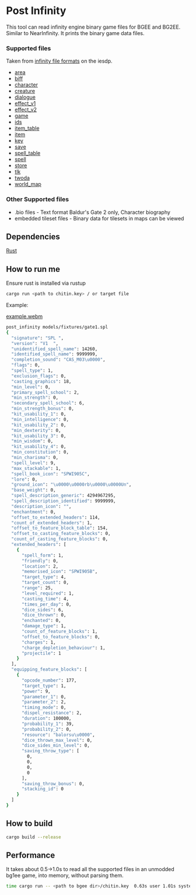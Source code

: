 # Post Infinity

This tool can read infinity engine binary game files for BGEE and BG2EE. Similar to NearInfinity. It prints the binary game data files.

### Supported files

Taken from [infinity file formats](https://gibberlings3.github.io/iesdp/file_formats/index.htm) on the iesdp.

- [area](https://gibberlings3.github.io/iesdp/file_formats/ie_formats/are_v1.htm)
- [biff](https://gibberlings3.github.io/iesdp/file_formats/ie_formats/bif_v1.htm)
- [character](https://gibberlings3.github.io/iesdp/file_formats/ie_formats/chr_v2.htm)
- [creature](https://gibberlings3.github.io/iesdp/file_formats/ie_formats/cre_v1.htm)
- [dialogue](https://gibberlings3.github.io/iesdp/file_formats/ie_formats/dlg_v1.htm)
- [effect_v1](https://gibberlings3.github.io/iesdp/file_formats/ie_formats/eff_v1.htm#effv1_Header)
- [effect_v2](https://gibberlings3.github.io/iesdp/file_formats/ie_formats/eff_v2.htm)
- [game](https://gibberlings3.github.io/iesdp/file_formats/ie_formats/gam_v2.0.htm)
- [ids](https://gibberlings3.github.io/iesdp/file_formats/ie_formats/ids.htm)
- [item_table](https://gibberlings3.github.io/iesdp/file_formats/ie_formats/cre_v1.htm#CREV1_0_Item)
- [item](https://gibberlings3.github.io/iesdp/file_formats/ie_formats/itm_v1.htm)
- [key](https://gibberlings3.github.io/iesdp/file_formats/ie_formats/key_v1.htm)
- [save](https://gibberlings3.github.io/iesdp/file_formats/ie_formats/sav_v1.htm)
- [spell_table](https://gibberlings3.github.io/iesdp/file_formats/ie_formats/cre_v1.htm#CREV1_0_KnownSpell)
- [spell](https://gibberlings3.github.io/iesdp/file_formats/ie_formats/spl_v1.htm)
- [store](https://gibberlings3.github.io/iesdp/file_formats/ie_formats/sto_v1.htm)
- [tlk](https://gibberlings3.github.io/iesdp/file_formats/ie_formats/tlk_v1.htm)
- [twoda](https://gibberlings3.github.io/iesdp/file_formats/ie_formats/2da.htm)
- [world_map](https://gibberlings3.github.io/iesdp/file_formats/ie_formats/wmap_v1.htm#wmapv1_0_Header)

### Other Supported files

- .bio files - Text format Baldur's Gate 2 only, Character biography
- embedded tileset files - Binary data for tilesets in maps can be viewed

## Dependencies

[Rust](https://www.rust-lang.org/tools/install)

## How to run me

Ensure rust is installed via rustup

```sh
cargo run <path to chitin.key> / or target file
```

Example:

[example.webm](https://github.com/dark0dave/post_infinity/assets/52840419/5d5974ad-83fe-4abd-b5fd-18c1b94ff49a)

```sh
post_infinity models/fixtures/gate1.spl
{
  "signature": "SPL ",
  "version": "V1  ",
  "unidentified_spell_name": 14260,
  "identified_spell_name": 9999999,
  "completion_sound": "CAS_M03\u0000",
  "flags": 0,
  "spell_type": 1,
  "exclusion_flags": 0,
  "casting_graphics": 18,
  "min_level": 0,
  "primary_spell_school": 2,
  "min_strength": 0,
  "secondary_spell_school": 6,
  "min_strength_bonus": 0,
  "kit_usability_1": 0,
  "min_intelligence": 0,
  "kit_usability_2": 0,
  "min_dexterity": 0,
  "kit_usability_3": 0,
  "min_wisdom": 0,
  "kit_usability_4": 0,
  "min_constitution": 0,
  "min_charisma": 0,
  "spell_level": 9,
  "max_stackable": 1,
  "spell_book_icon": "SPWI905C",
  "lore": 0,
  "ground_icon": "\u0000\u0000rb\u0000\u0000Un",
  "base_weight": 0,
  "spell_description_generic": 4294967295,
  "spell_description_identified": 9999999,
  "description_icon": "",
  "enchantment": 0,
  "offset_to_extended_headers": 114,
  "count_of_extended_headers": 1,
  "offset_to_feature_block_table": 154,
  "offset_to_casting_feature_blocks": 0,
  "count_of_casting_feature_blocks": 0,
  "extended_headers": [
    {
      "spell_form": 1,
      "friendly": 0,
      "location": 2,
      "memorised_icon": "SPWI905B",
      "target_type": 4,
      "target_count": 0,
      "range": 25,
      "level_required": 1,
      "casting_time": 4,
      "times_per_day": 0,
      "dice_sides": 6,
      "dice_thrown": 0,
      "enchanted": 0,
      "damage_type": 1,
      "count_of_feature_blocks": 1,
      "offset_to_feature_blocks": 0,
      "charges": 1,
      "charge_depletion_behaviour": 1,
      "projectile": 1
    }
  ],
  "equipping_feature_blocks": [
    {
      "opcode_number": 177,
      "target_type": 1,
      "power": 9,
      "parameter_1": 0,
      "parameter_2": 2,
      "timing_mode": 0,
      "dispel_resistance": 2,
      "duration": 100000,
      "probability_1": 39,
      "probability_2": 0,
      "resource": "balorsu\u0000",
      "dice_thrown_max_level": 0,
      "dice_sides_min_level": 0,
      "saving_throw_type": [
        0,
        0,
        0,
        0
      ],
      "saving_throw_bonus": 0,
      "stacking_id": 0
    }
  ]
}
```

## How to build

```sh
cargo build --release
```

## Performance

It takes about 0.5->1.0s to read all the supported files in an unmodded bg1ee game, into memory, without parsing them.

```sh
time cargo run -- <path to bgee dir>/chitin.key  0.63s user 1.01s system 105% cpu 1.555 total
```
